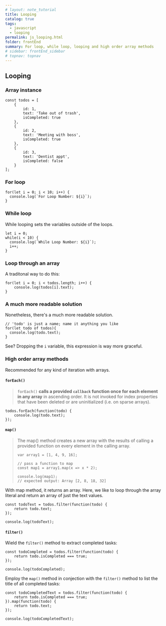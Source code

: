 ```yaml
---
# layout: note_tutorial
title: Looping
catalog: true
tags: 
  - javascript
  - looping
permalink: js_looping.html
folder: frontEnd
summary: For loop, while loop, looping and high order array methods
# sidebar: frontEnd_sidebar
# topnav: topnav
---
```


## Looping

### Array instance

```
const todos = [
    {
        id: 1,
        text: 'Take out of trash',
        isCompleted: true
    },
    {
        id: 2,
        text: 'Meeting with boss',
        isCompleted: true
    },
    {
        id: 3,
        text: 'Dentist appt',
        isCompleted: false
    }
];
```

### For loop

```
for(let i = 0; i < 10; i++) {
  console.log(`For Loop Number: ${i}`);
}
```

### While loop

While looping sets the variables outside of the loops.

```
let i = 0;
while(i < 10) {
  console.log(`While Loop Number: ${i}`);
  i++;
}
```

### Loop through an array

A traditonal way to do this:

```
for(let i = 0; i < todos.length; i++) {
    console.log(todos[i].text);
}

```

### A much more readable solution

Nonetheless, there's a much more readable solution.

```
// 'todo' is just a name; name it anything you like
for(let todo of todos){
  console.log(todo.text);
}
```

See? Dropping the `i` variable, this expression is way more graceful.

### High order array methods

Recommended for any kind of iteration with arrays.

#### `forEach()`

> `forEach()` **calls a provided `callback` function once for each element in any array** in ascending order. It is not invoked for index properties that have been deleted or are uninitialized (i.e. on sparse arrays).

```
todos.forEach(function(todo) {
    console.log(todo.text);
});
```

#### `map()`

> The map() method creates a new array with the results of calling a provided function on every element in the calling array.  
> 
> ```
> var array1 = [1, 4, 9, 16];
> 
> // pass a function to map
> const map1 = array1.map(x => x * 2);
> 
> console.log(map1);
> // expected output: Array [2, 8, 18, 32]
> ```

With map method, it returns an array. Here, we like to loop through the array literal and return an array of just the text values.

```
const todoText = todos.filter(function(todo) {
    return todo.text;
});

console.log(todoText);
```

#### `filter()`

Wield the `filter()` method to extract completed tasks:

```
const todoCompleted = todos.filter(function(todo) {
    return todo.isCompleted === true;
});

console.log(todoCompleted);
```

Employ the `map()` method in conjection with the `filter()` method to list the title of all completed tasks:

```
const todoCompletedText = todos.filter(function(todo) {
    return todo.isCompleted === true;
}).map(function(todo) {
    return todo.text;
});

console.log(todoCompletedText);
```